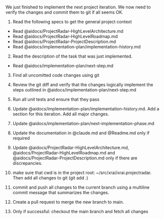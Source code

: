 We just finished to implement the next project iteration.
We now need to verify the changes and commit them to git if all seems OK.

1. Read the following specs to get the general project context
- Read @aidocs/ProjectRadar-HighLevelArchitecture.md
- Read @aidocs/ProjectRadar-HighLevelRoadmap.md
- Read @aidocs/ProjectRadar-ProjectDescription.md
- Read @aidocs/implementation-plan/implementation-history.md

2. Read the description of the task that was just implemented.
- Read @aidocs/implementation-plan/next-step.md

3. Find all uncomitted code changes using git

4. Review the git diff and verify that the changes logically implement the steps outlined in @aidocs/implementation-plan/next-step.md

5. Run all unit tests and ensure that they pass

6. Update @aidocs/implementation-plan/implementation-history.md. Add a section for this iteration. Add all major changes.

7. Update @aidocs/implementation-plan/next-implementation-phase.md

8. Update the documentation in @claude.md and @Readme.md only if required

9. Update @aidocs/ProjectRadar-HighLevelArchitecture.md, @aidocs/ProjectRadar-HighLevelRoadmap.md and @aidocs/ProjectRadar-ProjectDescription.md only if there are discrepancies.

10. make sure that cwd is in the project root: ~/src/xrai/xrai.projectradar. Then add all changes to git (git add .)

11. commit and push all changes to the current branch using a multiline commit message that summarizes the changes.

12. Create a pull request to merge the new branch to main.

13. Only if successful: checkout the main branch and fetch all changes
